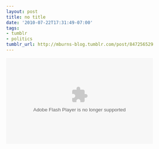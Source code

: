 ```yaml
---
layout: post
title: no title
date: '2010-07-22T17:31:49-07:00'
tags:
- tumblr
- politics
tumblr_url: http://mburns-blog.tumblr.com/post/847256529
---
```

<object width="400" height="233" id="msnbc12dbd0" classid="clsid:D27CDB6E-AE6D-11cf-96B8-444553540000" codebase="http://download.macromedia.com/pub/shockwave/cabs/flash/swflash.cab#version=10,0,0,0"><param name="movie" value="http://www.msnbc.msn.com/id/32545640" /><param name="FlashVars" value="launch=38353774&amp;width=420&amp;height=245"><param name="allowScriptAccess" value="always" /><param name="allowFullScreen" value="true" /><param name="wmode" value="opaque" /><embed name="msnbc12dbd0" src="http://www.msnbc.msn.com/id/32545640" width="400" height="233" FlashVars="launch=38353774&amp;width=420&amp;height=245" allowscriptaccess="always" allowFullScreen="true" wmode="opaque" type="application/x-shockwave-flash" pluginspage="http://www.adobe.com/shockwave/download/download.cgi?P1_Prod_Version=ShockwaveFlash"></embed></object>

